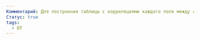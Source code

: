 ```yaml
---
Комментарий: Для построения таблицы с корреляциями каждого поля между собой
Статус: true
tags:
  - DT
---
```

